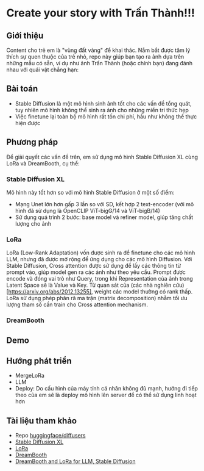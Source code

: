 # Create your story with Trấn Thành!!!
## Giới thiệu
Content cho trẻ em là "vùng đất vàng" để khai thác. Nắm bắt được tâm lý thích sự quen thuộc của trẻ nhỏ, repo này giúp bạn tạo ra ảnh dựa trên những mẫu có sẵn, ví dụ như ảnh Trấn Thành (hoặc chính bạn) đang đánh nhau với quái vật chẳng hạn:

## Bài toán
- Stable Diffusion là một mô hình sinh ảnh tốt cho các vấn đề tổng quát, tuy nhiên mô hình không thể sinh ra ảnh cho những miền tri thức hẹp
- Việc finetune lại toàn bộ mô hình rất tốn chi phí, hầu như không thể thực hiện được

## Phương pháp
Để giải quyết các vấn đề trên, em sử dụng mô hình Stable Diffusion XL cùng LoRa và DreamBooth, cụ thể:

### Stable Diffusion XL
Mô hình này tốt hơn so với mô hình Stable Diffusion ở một số điểm:
- Mạng Unet lớn hơn gấp 3 lần so với SD, kết hợp 2 text-encoder (với mô hình đã sử dụng là OpenCLIP ViT-bigG/14 và ViT-bigB/14)
- Sử dụng quá trình 2 bước: base model và refiner model, giúp tăng chất lượng cho ảnh

### LoRa
LoRa (Low-Rank Adaptation) vốn được sinh ra để finetune cho các mô hình LLM, nhưng đã được mở rộng để ứng dụng cho các mô hình Diffusion. 
Với Stable Diffusion, Cross attention được sử dụng để lấy các thông tin từ prompt vào, giúp model gen ra các ảnh như theo yêu cầu. Prompt được encode và đóng vai trò như Query, trong khi Representation của ảnh trong Latent Space sẽ là Value và Key.
Từ quan sát của (các nhà nghiên cứu)[https://arxiv.org/abs/2012.13255], weight các model thường có rank thấp. LoRa sử dụng phép phân rã ma trận (matrix decomposition) nhằm tối ưu lượng tham số cần train cho Cross attention mechanism.

### DreamBooth

## Demo

## Hướng phát triển
- MergeLoRa
- LLM
- Deploy: Do cấu hình của máy tính cá nhân không đủ mạnh, hướng đi tiếp theo của em sẽ là deploy mô hình lên server để có thể sử dụng linh hoạt hơn

## Tài liệu tham khảo
- Repo [huggingface/diffusers](https://github.com/huggingface/diffusers)
- [Stable Diffusion XL](https://huggingface.co/stabilityai/stable-diffusion-xl-base-1.0)
- [LoRa](https://arxiv.org/abs/2106.09685)
- [DreamBooth](https://dreambooth.github.io/)
- [DreamBooth and LoRa for LLM, Stable Diffusion](https://huggingface.co/docs/diffusers/v0.19.3/training/lora#dreambooth)
